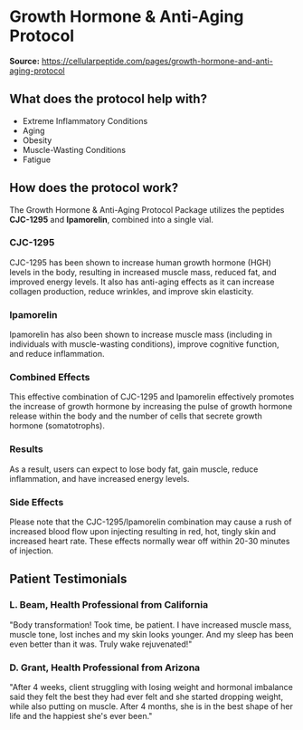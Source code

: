 # Growth Hormone & Anti-Aging Protocol

**Source:** https://cellularpeptide.com/pages/growth-hormone-and-anti-aging-protocol

## What does the protocol help with?

- Extreme Inflammatory Conditions
- Aging
- Obesity
- Muscle-Wasting Conditions
- Fatigue

## How does the protocol work?

The Growth Hormone & Anti-Aging Protocol Package utilizes the peptides **CJC-1295** and **Ipamorelin**, combined into a single vial.

### CJC-1295
CJC-1295 has been shown to increase human growth hormone (HGH) levels in the body, resulting in increased muscle mass, reduced fat, and improved energy levels. It also has anti-aging effects as it can increase collagen production, reduce wrinkles, and improve skin elasticity.

### Ipamorelin
Ipamorelin has also been shown to increase muscle mass (including in individuals with muscle-wasting conditions), improve cognitive function, and reduce inflammation.

### Combined Effects
This effective combination of CJC-1295 and Ipamorelin effectively promotes the increase of growth hormone by increasing the pulse of growth hormone release within the body and the number of cells that secrete growth hormone (somatotrophs).

### Results
As a result, users can expect to lose body fat, gain muscle, reduce inflammation, and have increased energy levels.

### Side Effects
Please note that the CJC-1295/Ipamorelin combination may cause a rush of increased blood flow upon injecting resulting in red, hot, tingly skin and increased heart rate. These effects normally wear off within 20-30 minutes of injection.

## Patient Testimonials

### L. Beam, Health Professional from California
"Body transformation! Took time, be patient. I have increased muscle mass, muscle tone, lost inches and my skin looks younger. And my sleep has been even better than it was. Truly wake rejuvenated!"

### D. Grant, Health Professional from Arizona
"After 4 weeks, client struggling with losing weight and hormonal imbalance said they felt the best they had ever felt and she started dropping weight, while also putting on muscle. After 4 months, she is in the best shape of her life and the happiest she's ever been."
